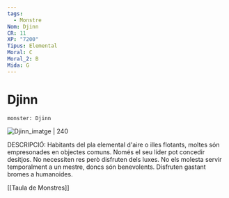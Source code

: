 ```yaml
---
tags:
  - Monstre
Nom: Djinn
CR: 11
XP: "7200"
Tipus: Elemental
Moral: C
Moral_2: B
Mida: G
---
```

# Djinn

```statblock
monster: Djinn
```

![Djinn_imatge | 240](https://www.dndbeyond.com/avatars/thumbnails/30783/897/1000/1000/638062023191330690.png)

DESCRIPCIÓ: 
Habitants del pla elemental d'aire o illes flotants, moltes són empresonades en objectes comuns. Només el seu líder pot concedir desitjos. No necessiten res però disfruten dels luxes. No els molesta servir temporalment a un mestre, doncs són benevolents. Disfruten gastant bromes a humanoides.

[[Taula de Monstres]]

